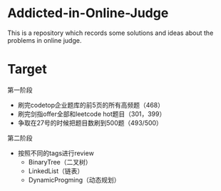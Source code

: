 # Addicted-in-Online-Judge
This is a repository which records some solutions and ideas about the problems in online judge.



# Target

第一阶段

- 刷完codetop企业题库的前5页的所有高频题（468）
- 刷完剑指offer全部和leetcode hot题目（301，399）
- 争取在27号的时候把题目数刷到500题（493/500）



第二阶段

- 按照不同的tags进行review
  - BinaryTree（二叉树）
  - LinkedList（链表）
  - DynamicProgming（动态规划）

